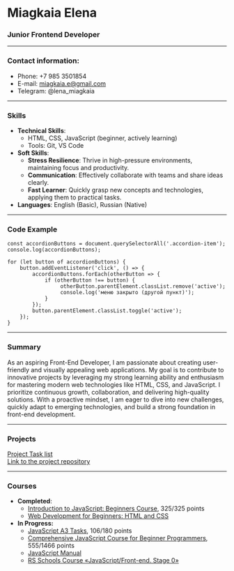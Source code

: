 # Miagkaia Elena
### Junior Frontend Developer

---
### Contact information:
* Phone: +7 985 3501854
* E-mail: miagkaia.e@gmail.com
* Telegram: @lena_miagkaia

---
### Skills
- **Technical Skills**:  
  - HTML, CSS, JavaScript (beginner, actively learning)  
  - Tools: Git, VS Code  
- **Soft Skills**:  
  - **Stress Resilience**: Thrive in high-pressure environments, maintaining focus and productivity.  
  - **Communication**: Effectively collaborate with teams and share ideas clearly.  
  - **Fast Learner**: Quickly grasp new concepts and technologies, applying them to practical tasks.  
- **Languages**: English (Basic), Russian (Native)

---
### Code Example

```
const accordionButtons = document.querySelectorAll('.accordion-item');
console.log(accordionButtons);

for (let button of accordionButtons) {
	button.addEventListener('click', () => {
		accordionButtons.forEach(otherButton => {
			if (otherButton !== button) {
				 otherButton.parentElement.classList.remove('active');
				 console.log('меню закрыто (другой пункт)');
			}
		});
		button.parentElement.classList.toggle('active');
	});
}

```

---
### Summary
As an aspiring Front-End Developer, I am passionate about creating user-friendly and visually appealing web applications. My goal is to contribute to innovative projects by leveraging my strong learning ability and enthusiasm for mastering modern web technologies like HTML, CSS, and JavaScript. I prioritize continuous growth, collaboration, and delivering high-quality solutions. With a proactive mindset, I am eager to dive into new challenges, quickly adapt to emerging technologies, and build a strong foundation in front-end development.

---
### Projects
[Project Task list](https://miagkaiae.github.io/Task-List/)  
[Link to the project repository](https://github.com/MiagkaiaE/Task-List)

---
### Courses
- **Completed**:
  - [Introduction to JavaScript: Beginners Course](https://stepik.org/180784), 325/325 points
  - [Web Development for Beginners: HTML and CSS](https://stepik.org/38218)
- **In Progress:**
  - [JavaScript A3 Tasks](https://stepik.org/103167), 106/180 points
  - [Comprehensive JavaScript Course for Beginner Programmers](https://stepik.org/134850), 555/1466 points
  - [JavaScript Manual](https://learn.javascript.ru/)
  - [RS Schools Course «JavaScript/Front-end. Stage 0»](https://rs.school/courses/javascript-preschool-ru)